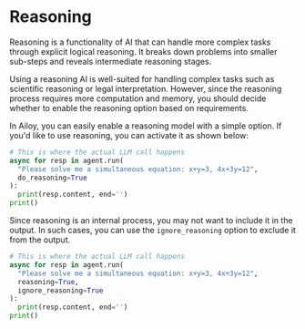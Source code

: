 # Reasoning

Reasoning is a functionality of AI that can handle more complex tasks through explicit logical reasoning. It breaks down problems into smaller sub-steps and reveals intermediate reasoning stages.

Using a reasoning AI is well-suited for handling complex tasks such as scientific reasoning or legal interpretation. However, since the reasoning process requires more computation and memory, you should decide whether to enable the reasoning option based on requirements.

In Ailoy, you can easily enable a reasoning model with a simple option. If you'd like to use reasoning, you can activate it as shown below:

```python
# This is where the actual LLM call happens
async for resp in agent.run(
  "Please solve me a simultaneous equation: x+y=3, 4x+3y=12",
  do_reasoning=True
):
  print(resp.content, end='')
print()
```

Since reasoning is an internal process, you may not want to include it in the output. In such cases, you can use the `ignore_reasoning` option to exclude it from the output.

```python
# This is where the actual LLM call happens
async for resp in agent.run(
  "Please solve me a simultaneous equation: x+y=3, 4x+3y=12",
  reasoning=True,
  ignore_reasoning=True
):
  print(resp.content, end='')
print()
```

